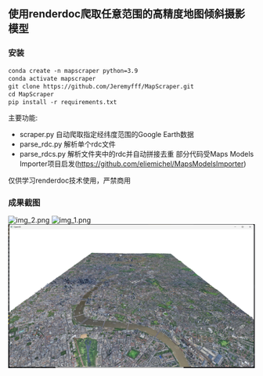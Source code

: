 

## 使用renderdoc爬取任意范围的高精度地图倾斜摄影模型

### 安装
```
conda create -n mapscraper python=3.9
conda activate mapscraper
git clone https://github.com/Jeremyfff/MapScraper.git
cd MapScraper
pip install -r requirements.txt
```
主要功能: 
 - scraper.py 自动爬取指定经纬度范围的Google Earth数据
 - parse_rdc.py 解析单个rdc文件
 - parse_rdcs.py 解析文件夹中的rdc并自动拼接去重
部分代码受Maps Models Importer项目启发(https://github.com/eliemichel/MapsModelsImporter)

仅供学习renderdoc技术使用，严禁商用

### 成果截图
![img_2.png](assets/img_2.png)
![img_1.png](assets/img_1.png)
![img.png](assets/img.png)